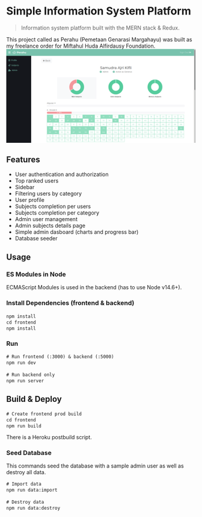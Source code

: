 # Simple Information System Platform

> Information system platform built with the MERN stack & Redux.

This project called as Perahu (Pemetaan Genarasi Margahayu) was built as my freelance order for Miftahul Huda Alfirdausy Foundation.
![screenshot](https://github.com/samudra-ajri/perahu/blob/master/frontend/public/screenshot.png)

## Features

- User authentication and authorization
- Top ranked users
- Sidebar
- Filtering users by category
- User profile
- Subjects completion per users
- Subjects completion per category
- Admin user management
- Admin subjects details page
- Simple admin dasboard (charts and progress bar)
- Database seeder

## Usage

### ES Modules in Node

ECMAScript Modules is used in the backend (has to use Node v14.6+).

### Install Dependencies (frontend & backend)

```
npm install
cd frontend
npm install
```

### Run

```
# Run frontend (:3000) & backend (:5000)
npm run dev

# Run backend only
npm run server
```

## Build & Deploy

```
# Create frontend prod build
cd frontend
npm run build
```

There is a Heroku postbuild script.

### Seed Database

This commands seed the database with a sample admin user as well as destroy all data.

```
# Import data
npm run data:import

# Destroy data
npm run data:destroy
```

